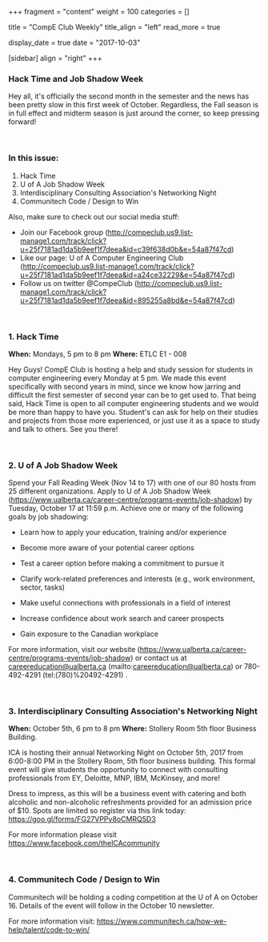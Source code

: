 
+++
fragment = "content"
weight = 100
categories = []

title = "CompE Club Weekly"
title_align = "left"
read_more = true

display_date = true
date = "2017-10-03" 

[sidebar]
  align = "right"
+++
    

### Hack Time and Job Shadow Week

Hey all, it's officially the second month in the semester and the news has been pretty slow in this first week of October. Regardless, the Fall season is in full effect and midterm season is just around the corner, so keep pressing forward!

</br>

### In this issue:

1. Hack Time
2. U of A Job Shadow Week
3. Interdisciplinary Consulting Association's Networking Night
4. Communitech Code / Design to Win

Also, make sure to check out our social media stuff:
* Join our Facebook group (http://compeclub.us9.list-manage1.com/track/click?u=25f7181ad1da5b9eef1f7deea&id=c39f638d0b&e=54a87f47cd)
* Like our page: U of A Computer Engineering Club (http://compeclub.us9.list-manage1.com/track/click?u=25f7181ad1da5b9eef1f7deea&id=a24ce32229&e=54a87f47cd)
* Follow us on twitter @CompeClub (http://compeclub.us9.list-manage1.com/track/click?u=25f7181ad1da5b9eef1f7deea&id=895255a8bd&e=54a87f47cd)

</br>

### 1. Hack Time

**When:** Mondays, 5 pm to 8 pm
**Where:** ETLC E1 - 008

Hey Guys! CompE Club is hosting a help and study session for students in computer engineering every Monday at 5 pm. We made this event specifically with second years in mind, since we know how jarring and difficult the first semester of second year can be to get used to. That being said, Hack Time is open to all computer engineering students and we would be more than happy to have you. Student's can ask for help on their studies and projects from those more experienced, or just use it as a space to study and talk to others. See you there!

</br>

### 2. U of A Job Shadow Week

Spend your Fall Reading Week (Nov 14 to 17) with one of our 80 hosts from 25 different organizations.
Apply to U of A Job Shadow Week (https://www.ualberta.ca/career-centre/programs-events/job-shadow) by Tuesday, October 17 at 11:59 p.m.
Achieve one or many of the following goals by job shadowing:
* Learn how to apply your education, training and/or experience

* Become more aware of your potential career options

* Test a career option before making a commitment to pursue it

* Clarify work-related preferences and interests (e.g., work environment, sector, tasks)

* Make useful connections with professionals in a field of interest

* Increase confidence about work search and career prospects

* Gain exposure to the Canadian workplace

For more information, visit our website (https://www.ualberta.ca/career-centre/programs-events/job-shadow)  or contact us at careereducation@ualberta.ca (mailto:careereducation@ualberta.ca)  or 780-492-4291 (tel:(780)%20492-4291) .

</br>

### 3. Interdisciplinary Consulting Association's Networking Night

**When:** October 5th, 6 pm to 8 pm
**Where:** Stollery Room 5th floor Business Building.

ICA is hosting their annual Networking Night on October 5th, 2017 from 6:00-8:00 PM in the Stollery Room, 5th floor business building. This formal event will give students the opportunity to connect with consulting professionals from EY, Deloitte, MNP, IBM, McKinsey, and more!

Dress to impress, as this will be a business event with catering and both alcoholic and non-alcoholic refreshments provided for an admission price of $10. Spots are limited so register via this link today: https://goo.gl/forms/FG27VPPv8oCMRQ5D3

For more information please visit https://www.facebook.com/theICAcommunity

</br>

### 4. Communitech Code / Design to Win

Communitech will be holding a coding competition at the U of A on October 16. Details of the event will follow in the October 10 newsletter.

For more information visit: https://www.communitech.ca/how-we-help/talent/code-to-win/

</br>
